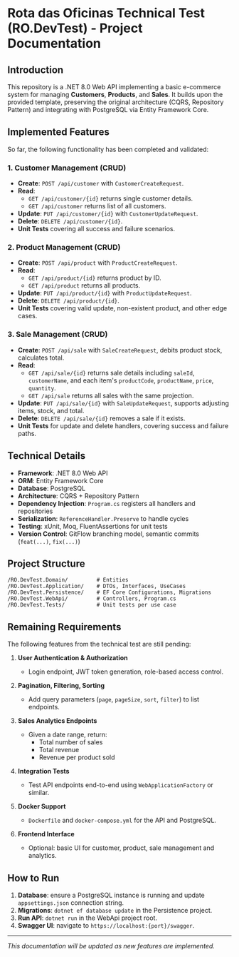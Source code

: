 # Rota das Oficinas Technical Test (RO.DevTest) - Project Documentation

## Introduction
This repository is a .NET 8.0 Web API implementing a basic e-commerce system for managing **Customers**, **Products**, and **Sales**. It builds upon the provided template, preserving the original architecture (CQRS, Repository Pattern) and integrating with PostgreSQL via Entity Framework Core.

## Implemented Features
So far, the following functionality has been completed and validated:

### 1. Customer Management (CRUD)
- **Create**: `POST /api/customer` with `CustomerCreateRequest`.  
- **Read**:
  - `GET /api/customer/{id}` returns single customer details.  
  - `GET /api/customer` returns list of all customers.  
- **Update**: `PUT /api/customer/{id}` with `CustomerUpdateRequest`.  
- **Delete**: `DELETE /api/customer/{id}`.
- **Unit Tests** covering all success and failure scenarios.

### 2. Product Management (CRUD)
- **Create**: `POST /api/product` with `ProductCreateRequest`.  
- **Read**:
  - `GET /api/product/{id}` returns product by ID.  
  - `GET /api/product` returns all products.  
- **Update**: `PUT /api/product/{id}` with `ProductUpdateRequest`.  
- **Delete**: `DELETE /api/product/{id}`.
- **Unit Tests** covering valid update, non-existent product, and other edge cases.

### 3. Sale Management (CRUD)
- **Create**: `POST /api/sale` with `SaleCreateRequest`, debits product stock, calculates total.  
- **Read**:
  - `GET /api/sale/{id}` returns sale details including `saleId`, `customerName`, and each item's `productCode`, `productName`, `price`, `quantity`.  
  - `GET /api/sale` returns all sales with the same projection.  
- **Update**: `PUT /api/sale/{id}` with `SaleUpdateRequest`, supports adjusting items, stock, and total.  
- **Delete**: `DELETE /api/sale/{id}` removes a sale if it exists.  
- **Unit Tests** for update and delete handlers, covering success and failure paths.

## Technical Details
- **Framework**: .NET 8.0 Web API
- **ORM**: Entity Framework Core
- **Database**: PostgreSQL
- **Architecture**: CQRS + Repository Pattern
- **Dependency Injection**: `Program.cs` registers all handlers and repositories
- **Serialization**: `ReferenceHandler.Preserve` to handle cycles
- **Testing**: xUnit, Moq, FluentAssertions for unit tests
- **Version Control**: GitFlow branching model, semantic commits (`feat(...)`, `fix(...)`)

## Project Structure
```
/RO.DevTest.Domain/         # Entities
/RO.DevTest.Application/    # DTOs, Interfaces, UseCases
/RO.DevTest.Persistence/    # EF Core Configurations, Migrations
/RO.DevTest.WebApi/         # Controllers, Program.cs
/RO.DevTest.Tests/          # Unit tests per use case
```

## Remaining Requirements
The following features from the technical test are still pending:

1. **User Authentication & Authorization**  
   - Login endpoint, JWT token generation, role-based access control.

2. **Pagination, Filtering, Sorting**  
   - Add query parameters (`page`, `pageSize`, `sort`, `filter`) to list endpoints.

3. **Sales Analytics Endpoints**  
   - Given a date range, return:
     - Total number of sales
     - Total revenue
     - Revenue per product sold

4. **Integration Tests**  
   - Test API endpoints end-to-end using `WebApplicationFactory` or similar.

5. **Docker Support**  
   - `Dockerfile` and `docker-compose.yml` for the API and PostgreSQL.

6. **Frontend Interface**  
   - Optional: basic UI for customer, product, sale management and analytics.

## How to Run
1. **Database**: ensure a PostgreSQL instance is running and update `appsettings.json` connection string.  
2. **Migrations**: `dotnet ef database update` in the Persistence project.  
3. **Run API**: `dotnet run` in the WebApi project root.  
4. **Swagger UI**: navigate to `https://localhost:{port}/swagger`.

---

*This documentation will be updated as new features are implemented.*

